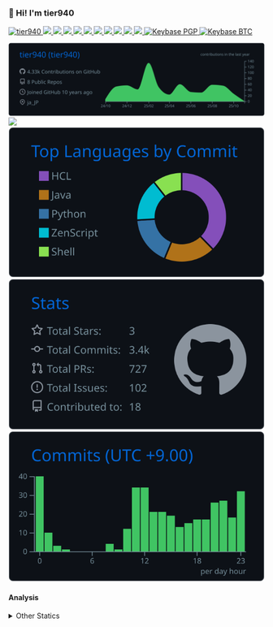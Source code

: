 ### 👋 Hi! I'm tier940

<p align="left"> 
  <a href="https://github.com/tier940/tier940/">
    <img src="https://komarev.com/ghpvc/?username=tier940" alt="tier940" />
  </a>
  <a href="http://twitter.com/tier940">
    <img height="20" src="https://img.shields.io/twitter/follow/tier940?label=Twitter&logo=twitter&style=flat" />
  </a>
  <a href="https://github.com/tier940">
    <img height="20" src="https://img.shields.io/github/followers/tier940?label=follow&logo=github&style=flat" />
  </a>
  <a href="https://www.reddit.com/user/tier940">
    <img height="20" src="https://img.shields.io/reddit/user-karma/combined/tier940?label=Reddit&logo=reddit&style=flat" />
  </a>
  <a href="https://stackoverflow.com/users/17317833/tier940">
    <img height="20" src="https://img.shields.io/stackexchange/stackoverflow/r/17317833?label=StackOverflow&logo=stack-overflow&style=flat" />
  </a>
  <a href="https://zenn.dev/tier940">
    <img height="20" src="https://zenn.badge.nikaera.com/s/tier940/likes" />
  </a>
  <a href="https://zenn.dev/tier940">
    <img height="20" src="https://zenn.badge.nikaera.com/s/tier940/followers" />
  </a>
  <a href="https://zenn.dev/tier940">
    <img height="20" src="https://zenn.badge.nikaera.com/s/tier940/articles" />
  </a>
  <a href="http://qiita.com/tier940">
    <img height="20" src="https://qiita-badge.apiapi.app/s/tier940/posts.svg" />
  </a>
  <a href="http://qiita.com/tier940">
    <img height="20" src="https://qiita-badge.apiapi.app/s/tier940/contributions.svg" />
  </a>
  <a href="https://github.com/tier940/tier940/">
    <img height="20" src="https://github.com/tier940/tier940/actions/workflows/main.yml/badge.svg" />
  </a>
  <a href="https://keybase.io/tier940">
    <img alt="Keybase PGP" src="https://img.shields.io/keybase/pgp/tier940">
  </a>
  <a href="https://keybase.io/tier940">
    <img alt="Keybase BTC" src="https://img.shields.io/keybase/btc/tier940">
  </a>
</p>

[![](https://raw.githubusercontent.com/tier940/tier940/main/profile-summary-card-output/github_dark/0-profile-details.svg)](https://github.com/vn7n24fzkq/github-profile-summary-cards)
[![](https://raw.githubusercontent.com/tier940/tier940/main/profile-summary-card-output/github_dark/1-repos-per-language.svg)](https://github.com/vn7n24fzkq/github-profile-summary-cards) [![](https://raw.githubusercontent.com/tier940/tier940/main/profile-summary-card-output/github_dark/2-most-commit-language.svg)](https://github.com/vn7n24fzkq/github-profile-summary-cards)
[![](https://raw.githubusercontent.com/tier940/tier940/main/profile-summary-card-output/github_dark/3-stats.svg)](https://github.com/vn7n24fzkq/github-profile-summary-cards) [![](https://raw.githubusercontent.com/tier940/tier940/main/profile-summary-card-output/github_dark/4-productive-time.svg)](https://github.com/vn7n24fzkq/github-profile-summary-cards)


#### Analysis
<!-- <img height="150" src="https://github.com/tier940/tier940/blob/master/images/stat.svg" alt="Alternative Text"/> -->

<details>
  <summary>Other Statics</summary>
  <!--START_SECTION:waka-->
![Code Time](http://img.shields.io/badge/Code%20Time-3%2C374%20hrs%2037%20mins-blue)

**🐱 My GitHub Data** 

> 📦 24.5 kB Used in GitHub's Storage 
 > 
> 💼 Opted to Hire
 > 
> 📜 12 Public Repositories 
 > 
> 🔑 2 Private Repositories 
 > 
**I'm an Early 🐤** 

```text
🌞 Morning                1560 commits        ████░░░░░░░░░░░░░░░░░░░░░   15.88 % 
🌆 Daytime                3621 commits        █████████░░░░░░░░░░░░░░░░   36.87 % 
🌃 Evening                3571 commits        █████████░░░░░░░░░░░░░░░░   36.36 % 
🌙 Night                  1069 commits        ███░░░░░░░░░░░░░░░░░░░░░░   10.88 % 
```
📅 **I'm Most Productive on Saturday** 

```text
Monday                   977 commits         ██░░░░░░░░░░░░░░░░░░░░░░░   09.95 % 
Tuesday                  1681 commits        ████░░░░░░░░░░░░░░░░░░░░░   17.12 % 
Wednesday                1127 commits        ███░░░░░░░░░░░░░░░░░░░░░░   11.48 % 
Thursday                 1071 commits        ███░░░░░░░░░░░░░░░░░░░░░░   10.91 % 
Friday                   1288 commits        ███░░░░░░░░░░░░░░░░░░░░░░   13.11 % 
Saturday                 1952 commits        █████░░░░░░░░░░░░░░░░░░░░   19.88 % 
Sunday                   1725 commits        ████░░░░░░░░░░░░░░░░░░░░░   17.56 % 
```


📊 **This Week I Spent My Time On** 

```text
🕑︎ Time Zone: Asia/Tokyo

💬 Programming Languages: 
Other                    36 hrs 26 mins      ██████████████████████░░░   89.84 % 
INI                      1 hr 9 mins         █░░░░░░░░░░░░░░░░░░░░░░░░   02.84 % 
JSON                     57 mins             █░░░░░░░░░░░░░░░░░░░░░░░░   02.37 % 
Java                     38 mins             ░░░░░░░░░░░░░░░░░░░░░░░░░   01.58 % 
YAML                     31 mins             ░░░░░░░░░░░░░░░░░░░░░░░░░   01.27 % 

🔥 Editors: 
Edge                     36 hrs 9 mins       ██████████████████████░░░   89.13 % 
VS Code                  3 hrs 23 mins       ██░░░░░░░░░░░░░░░░░░░░░░░   08.37 % 
Intellijidea             1 hr                █░░░░░░░░░░░░░░░░░░░░░░░░   02.50 % 

💻 Operating System: 
Windows                  40 hrs 33 mins      █████████████████████████   100.00 % 
```

**I Mostly Code in Java** 

```text
Java                     14 repos            ████████████░░░░░░░░░░░░░   46.67 % 
ZenScript                3 repos             ██░░░░░░░░░░░░░░░░░░░░░░░   10.00 % 
HTML                     2 repos             ██░░░░░░░░░░░░░░░░░░░░░░░   06.67 % 
Shell                    2 repos             ██░░░░░░░░░░░░░░░░░░░░░░░   06.67 % 
Dockerfile               1 repo              █░░░░░░░░░░░░░░░░░░░░░░░░   03.33 % 
```



**Timeline**

![Lines of Code chart](https://raw.githubusercontent.com/tier940/tier940/main/assets/bar_graph.png)


 Last Updated on 03/03/2024 00:37:20 UTC
<!--END_SECTION:waka-->
</details>
